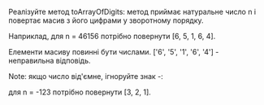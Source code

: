 Реалізуйте метод toArrayOfDigits: метод приймає натуральне число n і повертає масив з його цифрами у зворотному порядку.

Наприклад, для n = 46156 потрібно повернути [6, 5, 1, 6, 4].

Елементи масиву повинні бути числами. ['6', '5', '1', '6', '4'] - неправильна відповідь.

Note: якщо число від'ємне, ігноруйте знак -:

для n = -123 потрібно повернути [3, 2, 1].